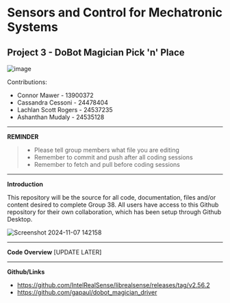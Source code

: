 # Sensors and Control for Mechatronic Systems

Project 3 - DoBot Magician Pick 'n' Place
------------------------------------
![image](https://github.com/user-attachments/assets/e0abce38-98c5-4090-a533-09da713cf838)

Contributions: 
* Connor Mawer - 13900372
* Cassandra Cessoni - 24478404
* Lachlan Scott Rogers - 24537235
* Ashanthan Mudaly - 24535128

------------------------------------
**REMINDER** 

>* Please tell group members what file you are editing
>* Remember to commit and push after all coding sessions
>* Remember to fetch and pull before coding sessions

------------------------------------
**Introduction**

This repository will be the source for all code, documentation, files and/or content desired to complete Group 38. All users have access to this Github repository for their own collaboration, which has been setup through Github Desktop.

 ![Screenshot 2024-11-07 142158](https://github.com/user-attachments/assets/941e633c-40c7-4a3a-93ce-787988d5c030)

------------------------------------
**Code Overview**
[UPDATE LATER]

------------------------------------
**Github/Links**
* https://github.com/IntelRealSense/librealsense/releases/tag/v2.56.2
* https://github.com/gapaul/dobot_magician_driver



